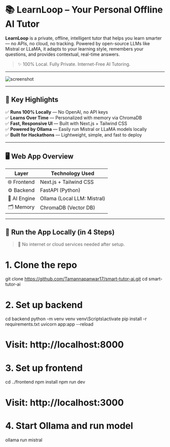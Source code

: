 # 📚 LearnLoop – Your Personal Offline AI Tutor

**LearnLoop** is a private, offline, intelligent tutor that helps you learn smarter — no APIs, no cloud, no tracking. Powered by open-source LLMs like Mistral or LLaMA, it adapts to your learning style, remembers your questions, and provides contextual, real-time answers.

> ✨ 100% Local. Fully Private. Internet-Free AI Tutoring.

---

![screenshot](./screenshot.png)

---

## 🌟 Key Highlights

✅ **Runs 100% Locally** — No OpenAI, no API keys  
✅ **Learns Over Time** — Personalized with memory via ChromaDB  
✅ **Fast, Responsive UI** — Built with Next.js + Tailwind CSS  
✅ **Powered by Ollama** — Easily run Mistral or LLaMA models locally  
✅ **Built for Hackathons** — Lightweight, simple, and fast to deploy

---

## 🖥️ Web App Overview

| Layer        | Technology Used              |
|--------------|------------------------------|
| 🌐 Frontend  | Next.js + Tailwind CSS        |
| ⚙️ Backend   | FastAPI (Python)              |
| 🧠 AI Engine | Ollama (Local LLM: Mistral)   |
| 🗂️ Memory    | ChromaDB (Vector DB)          |

---

## 🚀 Run the App Locally (in 4 Steps)

> 🛑 No internet or cloud services needed after setup.
# 1. Clone the repo
git clone https://github.com/Tamannapanwar17/smart-tutor-ai.git
cd smart-tutor-ai

# 2. Set up backend
cd backend
python -m venv venv
venv\Scripts\activate
pip install -r requirements.txt
uvicorn app:app --reload
# Visit: http://localhost:8000

# 3. Set up frontend
cd ../frontend
npm install
npm run dev
# Visit: http://localhost:3000

# 4. Start Ollama and run model
ollama run mistral
